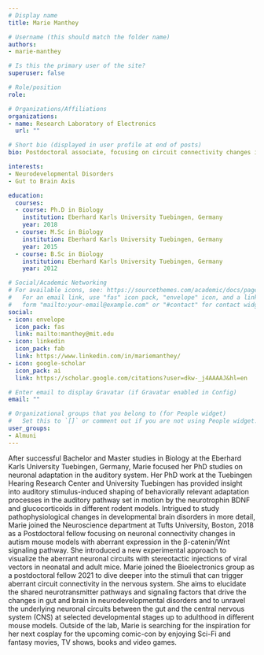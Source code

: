 ```yaml
---
# Display name
title: Marie Manthey

# Username (this should match the folder name)
authors:
- marie-manthey

# Is this the primary user of the site?
superuser: false

# Role/position
role: 

# Organizations/Affiliations
organizations:
- name: Research Laboratory of Electronics
  url: ""

# Short bio (displayed in user profile at end of posts)
bio: Postdoctoral associate, focusing on circuit connectivity changes in neurodevelopmental disorders and the gut-to-brain axis.

interests:
- Neurodevelopmental Disorders
- Gut to Brain Axis

education:
  courses:
  - course: Ph.D in Biology
    institution: Eberhard Karls University Tuebingen, Germany
    year: 2018
  - course: M.Sc in Biology
    institution: Eberhard Karls University Tuebingen, Germany
    year: 2015
  - course: B.Sc in Biology
    institution: Eberhard Karls University Tuebingen, Germany
    year: 2012

# Social/Academic Networking
# For available icons, see: https://sourcethemes.com/academic/docs/page-builder/#icons
#   For an email link, use "fas" icon pack, "envelope" icon, and a link in the
#   form "mailto:your-email@example.com" or "#contact" for contact widget.
social:
- icon: envelope
  icon_pack: fas
  link: mailto:manthey@mit.edu
- icon: linkedin
  icon_pack: fab
  link: https://www.linkedin.com/in/mariemanthey/
- icon: google-scholar
  icon_pack: ai
  link: https://scholar.google.com/citations?user=dkw-_j4AAAAJ&hl=en

# Enter email to display Gravatar (if Gravatar enabled in Config)
email: ""

# Organizational groups that you belong to (for People widget)
#   Set this to `[]` or comment out if you are not using People widget.
user_groups:
- Almuni
---
```


After successful Bachelor and Master studies in Biology at the Eberhard Karls University Tuebingen, Germany, Marie focused her PhD studies on neuronal adaptation in the auditory system. Her PhD work at the Tuebingen Hearing Research Center and University Tuebingen has provided insight into auditory stimulus-induced shaping of behaviorally relevant adaptation processes in the auditory pathway set in motion by the neurotrophin BDNF and glucocorticoids in different rodent models. Intrigued to study pathophysiological changes in developmental brain disorders in more detail, Marie joined the Neuroscience department at Tufts University, Boston, 2018 as a Postdoctoral fellow focusing on neuronal connectivity changes in autism mouse models with aberrant expression in the β-catenin/Wnt signaling pathway. She introduced a new experimental approach to visualize the aberrant neuronal circuits with stereotactic injections of viral vectors in neonatal and adult mice. 
Marie joined the Bioelectronics group as a postdoctoral fellow 2021 to dive deeper into the stimuli that can trigger aberrant circuit connectivity in the nervous system. She aims to elucidate the shared neurotransmitter pathways and signaling factors that drive the changes in gut and brain in neurodevelopmental disorders and to unravel the underlying neuronal circuits between the gut and the central nervous system (CNS) at selected developmental stages up to adulthood in different mouse models. 
Outside of the lab, Marie is searching for the inspiration for her next cosplay for the upcoming comic-con by enjoying Sci-Fi and fantasy movies, TV shows, books and video games. 

